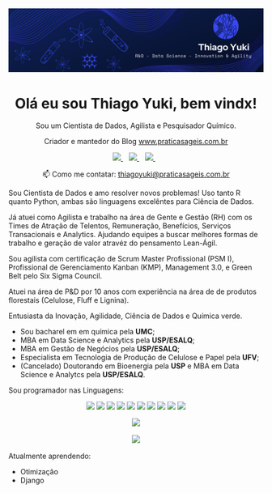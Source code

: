 ![capa](https://github.com/thiagoyukids/thiagoyukids/blob/main/Thiago%20Yuki.png)
---

<h1 align='center'>
Olá eu sou Thiago Yuki, bem vindx!
</h1>


<p align='center'>
  Sou um Cientista de Dados, Agilista e Pesquisador Químico.
  </p>
  
 <p align='center'>Criador e mantedor do Blog <a href="https://praticasgeis.com.br/">www.praticasageis.com.br</a>
</p>
  
<p align='center'>
  
  <a href="https://www.linkedin.com/in/thiagoyuki/">
    <img src="https://img.shields.io/badge/linkedin-%230077B5.svg?&style=for-the-badge&logo=linkedin&logoColor=white" />
  </a>&nbsp;&nbsp;
  
    
   <a href="https://www.youtube.com/channel/UCHQvEWd_9JIU7iCmK-JFIYg?view_as=subscriber">
    <img src=	"https://img.shields.io/badge/YouTube-FF0000?style=for-the-badge&logo=youtube&logoColor=white" />
  </a>&nbsp;&nbsp;
  
   <a href="https://www.twitch.tv/praticasageis">
    <img src=	"https://img.shields.io/badge/Twitch-9146FF?style=for-the-badge&logo=twitch&logoColor=white" />
  </a>&nbsp;&nbsp;
  
  
  
  </p>
  
 <p align='center'>
  📫 Como me contatar: <a href='mailto:thiagoyuki@praticasageis.com.br'>thiagoyuki@praticasageis.com.br</a>
</p>

<p>Sou Cientista de Dados e amo resolver novos problemas! Uso tanto R quanto Python, ambas são linguagens excelêntes para Ciência de Dados.
  
Já atuei como Agilista e trabalho na área de Gente e Gestão (RH) com os Times de Atração de Telentos, Remuneração, Benefícios, Serviços Transacionais e Analytics. Ajudando equipes a buscar melhores formas de trabalho e geração de valor atravéz do pensamento Lean-Ágil. 

<p>Sou agilista com certificação de Scrum Master Profissional (PSM I), Profissional de Gerenciamento Kanban (KMP), Management 3.0, e Green Belt pelo Six Sigma Council.</p>

<p>Atuei na área de P&D por 10 anos com experiência na área de de produtos florestais (Celulose, Fluff e Lignina).</p>

<p>Entusiasta da Inovação, Agilidade, Ciência de Dados e Química verde.</p>
 
- Sou bacharel em em química pela **UMC**;
- MBA em Data Science e Analytics pela **USP/ESALQ**; 
- MBA em Gestão de Negócios pela **USP/ESALQ**;
- Especialista em Tecnologia de Produção de Celulose e Papel pela **UFV**;
- (Cancelado) Doutorando em Bioenergia pela **USP** e MBA em Data Science e Analytcs pela **USP/ESALQ**.

Sou programador nas Linguagens: <p align = 'center'>
<img src=	"https://img.shields.io/badge/R-276DC3?style=for-the-badge&logo=r&logoColor=white" /> 
<img src=	"https://img.shields.io/badge/Python-14354C?style=for-the-badge&logo=python&logoColor=white" />
<img src=	"https://img.shields.io/badge/Markdown-000000?style=for-the-badge&logo=markdown&logoColor=white" />
<img src=	"https://img.shields.io/badge/MySQL-00000F?style=for-the-badge&logo=mysql&logoColor=white" />
<img src=	"https://img.shields.io/badge/SQLite-07405E?style=for-the-badge&logo=sqlite&logoColor=white" />
<img src=	"https://img.shields.io/badge/HTML5-E34F26?style=for-the-badge&logo=html5&logoColor=white" />
<img src=	"https://img.shields.io/badge/CSS3-1572B6?style=for-the-badge&logo=css3&logoColor=white" />
<img src=	"https://img.shields.io/badge/JavaScript-F7DF1E?style=for-the-badge&logo=javascript&logoColor=black" />
<img src=	"https://img.shields.io/badge/Django-092E20?style=for-the-badge&logo=django&logoColor=white" />
<img src=	"https://img.shields.io/badge/Flask-000000?style=for-the-badge&logo=flask&logoColor=white" />
  	
</p>

<p align='center'>
  <a href="#"><img src='https://github-readme-stats.vercel.app/api/top-langs/?username=praticasageis&theme=dark'></a>
</p>

<p align='center'>
  <a href="#"><img src="https://github-readme-stats.vercel.app/api?username=praticasagis&show_icons=true&count_private=true&theme=dark" width="350"></a>
</p>


Atualmente aprendendo: 

- Otimização
- Django


